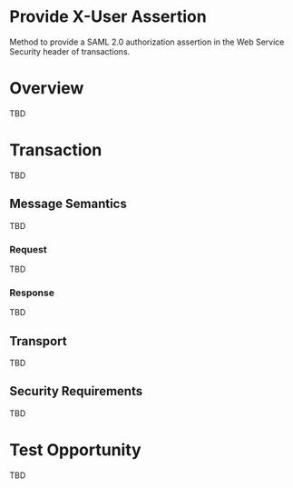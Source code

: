# Provide X-User Assertion
Method to provide a SAML 2.0 authorization assertion in the Web Service Security header of transactions. 

# Overview

TBD   

# Transaction 

TBD

## Message Semantics

TBD

### Request

TBD

### Response

TBD

## Transport 

TBD 

## Security Requirements   

TBD

# Test Opportunity

TBD